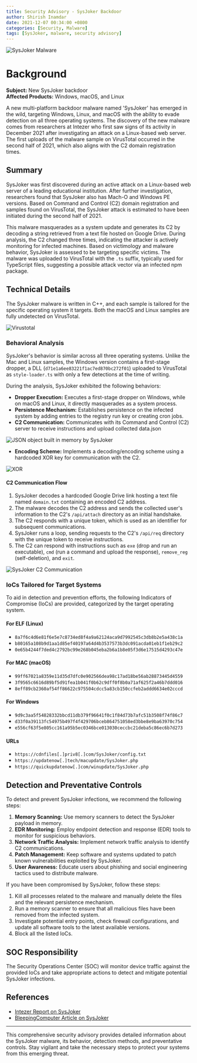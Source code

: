 ```yaml
---
title: Security Advisory - SysJoker Backdoor
author: Shirish Inamdar
date: 2021-12-07 00:34:00 +0800
categories: [Security, Malware]
tags: [SysJoker, malware, security advisory]
---
```


![SysJoker Malware](https://research.checkpoint.com/wp-content/uploads/2023/11/banner13432-1024x505.png)

# Background

**Subject:** New SysJoker backdoor  
**Affected Products:** Windows, macOS, and Linux  

A new multi-platform backdoor malware named 'SysJoker' has emerged in the wild, targeting Windows, Linux, and macOS with the ability to evade detection on all three operating systems. The discovery of the new malware comes from researchers at Intezer who first saw signs of its activity in December 2021 after investigating an attack on a Linux-based web server. The first uploads of the malware sample on VirusTotal occurred in the second half of 2021, which also aligns with the C2 domain registration times.

## Summary

SysJoker was first discovered during an active attack on a Linux-based web server of a leading educational institution. After further investigation, researchers found that SysJoker also has Mach-O and Windows PE versions. Based on Command and Control (C2) domain registration and samples found on VirusTotal, the SysJoker attack is estimated to have been initiated during the second half of 2021.

This malware masquerades as a system update and generates its C2 by decoding a string retrieved from a text file hosted on Google Drive. During analysis, the C2 changed three times, indicating the attacker is actively monitoring for infected machines. Based on victimology and malware behavior, SysJoker is assessed to be targeting specific victims. The malware was uploaded to VirusTotal with the `.ts` suffix, typically used for TypeScript files, suggesting a possible attack vector via an infected npm package.

## Technical Details

The SysJoker malware is written in C++, and each sample is tailored for the specific operating system it targets. Both the macOS and Linux samples are fully undetected on VirusTotal.

![Virustotal](https://149520725.v2.pressablecdn.com/wp-content/uploads/2022/01/Untitled-15.png.webp)

### Behavioral Analysis

SysJoker's behavior is similar across all three operating systems. Unlike the Mac and Linux samples, the Windows version contains a first-stage dropper, a DLL (`d71e1a6ee83221f1ac7ed870bc272f01`) uploaded to VirusTotal as `style-loader.ts` with only a few detections at the time of writing.

During the analysis, SysJoker exhibited the following behaviors:

- **Dropper Execution:** Executes a first-stage dropper on Windows, while on macOS and Linux, it directly masquerades as a system process.
- **Persistence Mechanism:** Establishes persistence on the infected system by adding entries to the registry run key or creating cron jobs.
- **C2 Communication:** Communicates with its Command and Control (C2) server to receive instructions and upload collected data.json

![JSON object built in memory by SysJoker](https://149520725.v2.pressablecdn.com/wp-content/uploads/2022/01/Untitled-17.png.webp)



- **Encoding Scheme:** Implements a decoding/encoding scheme using a hardcoded XOR key for communication with the C2.

![XOR](https://149520725.v2.pressablecdn.com/wp-content/uploads/2022/01/Untitled-19.png.webp)


#### C2 Communication Flow

1. SysJoker decodes a hardcoded Google Drive link hosting a text file named `domain.txt` containing an encoded C2 address.
2. The malware decodes the C2 address and sends the collected user's information to the C2's `/api/attach` directory as an initial handshake.
3. The C2 responds with a unique token, which is used as an identifier for subsequent communications.
4. SysJoker runs a loop, sending requests to the C2's `/api/req` directory with the unique token to receive instructions.
5. The C2 can respond with instructions such as `exe` (drop and run an executable), `cmd` (run a command and upload the response), `remove_reg` (self-deletion), and `exit`.

![SysJoker C2 Communication](https://149520725.v2.pressablecdn.com/wp-content/uploads/2022/01/Untitled-21.png.webp)

### IoCs Tailored for Target Systems

To aid in detection and prevention efforts, the following Indicators of Compromise (IoCs) are provided, categorized by the target operating system.

#### For ELF (Linux)

- `8a7f6c4d6e81f6e5e7c8734ed8f4a9a62124aca9d7992545c3db8b2e5a438c1a`
- `b80165a108b9d1aa1d85ef40197a64d4b3537573b3dc091acda01eb1f1eb29c2`
- `0e65b4244f7ded4c2792bc99e268b045eba2b6a1b8e05f3d6e17515d4293c47e`

#### For MAC (macOS)

- `99ff67021a8359e11d35d7dfc0e902566dea98c17ad18be56ab28873445d4559`
- `3f9565c6616d89bf5d91fea1b041f0b62c9dff0f8b0a71af625f2a46b7ddd016`
- `8eff89cb2360af54ff86622c975504cdcc5a83cb150ccfeb2addd6634e02cccd`

#### For Windows

- `9d9c3aa5f54828332bbcd11db379f96641f0c1f84d73b7afc51b3508f74f86c7`
- `d33f0a39113fc54975b497f4f429706bceb864751058ed3bbe8e9ba63970c754`
- `e556cf63f5e805cc161a95b5ec0346bce013030ceccbc21deba5c86ec6b7d273`

#### URLs

- `https://cdnfiles[.]priv8[.]com/SysJoker/config.txt`
- `https://updatenow[.]tech/macupdate/SysJoker.php`
- `https://quickupdatenow[.]com/winupdate/SysJoker.php`

## Detection and Preventative Controls

To detect and prevent SysJoker infections, we recommend the following steps:

1. **Memory Scanning:** Use memory scanners to detect the SysJoker payload in memory.
2. **EDR Monitoring:** Employ endpoint detection and response (EDR) tools to monitor for suspicious behaviors.
3. **Network Traffic Analysis:** Implement network traffic analysis to identify C2 communications.
4. **Patch Management:** Keep software and systems updated to patch known vulnerabilities exploited by SysJoker.
5. **User Awareness:** Educate users about phishing and social engineering tactics used to distribute malware.

If you have been compromised by SysJoker, follow these steps:

1. Kill all processes related to the malware and manually delete the files and the relevant persistence mechanism.
2. Run a memory scanner to ensure that all malicious files have been removed from the infected system.
3. Investigate potential entry points, check firewall configurations, and update all software tools to the latest available versions.
4. Block all the listed IoCs.

## SOC Responsibility

The Security Operations Center (SOC) will monitor device traffic against the provided IoCs and take appropriate actions to detect and mitigate potential SysJoker infections.

## References

- [Intezer Report on SysJoker](https://www.intezer.com/blog/malware-analysis/new-backdoor-sysjoker/)
- [BleepingComputer Article on SysJoker](https://www.bleepingcomputer.com/news/security/new-sysjoker-backdoor-targets-windows-macos-and-linux/)

---

This comprehensive security advisory provides detailed information about the SysJoker malware, its behavior, detection methods, and preventative controls. Stay vigilant and take the necessary steps to protect your systems from this emerging threat.